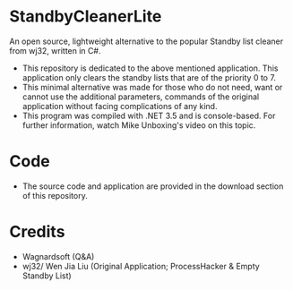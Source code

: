 # StandbyCleanerLite
An open source, lightweight alternative to the popular Standby list cleaner from wj32, written in C#.

- This repository is dedicated to the above mentioned application. This application only clears the standby lists that are of the priority 0 to 7.
- This minimal alternative was made for those who do not need, want or cannot use the additional parameters, commands of the original application without facing complications of any kind.
- This program was compiled with .NET 3.5 and is console-based. For further information, watch Mike Unboxing's video on this topic.

# Code

- The source code and application are provided in the download section of this repository.

# Credits

- Wagnardsoft (Q&A)
- wj32/ Wen Jia Liu (Original Application; ProcessHacker & Empty Standby List)
